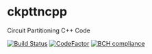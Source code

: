 # ckpttncpp
Circuit Partitioning C++ Code

[![Build Status](https://travis-ci.org/luk036/ckpttncpp.svg?branch=master)](https://travis-ci.org/luk036/ckpttncpp)
[![CodeFactor](https://www.codefactor.io/repository/github/luk036/ckpttncpp/badge)](https://www.codefactor.io/repository/github/luk036/ckpttncpp)
[![BCH compliance](https://bettercodehub.com/edge/badge/luk036/ckpttncpp?branch=master)](https://bettercodehub.com/)